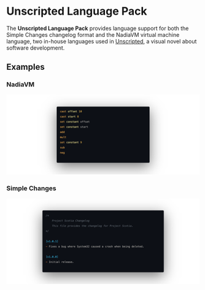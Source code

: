 # Unscripted Language Pack

The **Unscripted Language Pack** provides language support for both the Simple Changes changelog format and the NadiaVM virtual machine language, two in-house languages used in [Unscripted](https://unscripted.marquiskurt.net), a visual novel about software development.

## Examples

### NadiaVM

![NadiaVM example](https://github.com/UnscriptedVN/langpack/blob/root/example2.png?raw=true)

### Simple Changes

![Simple Changes Example](https://github.com/UnscriptedVN/langpack/blob/root/example1.png?raw=true)
